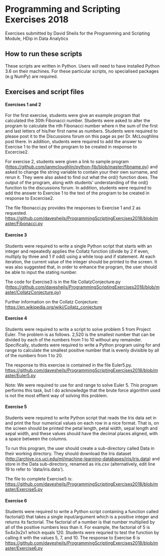 # Programming and Scripting Exercises 2018
Exercises submitted by David Sheils for the Programming and Scripting Module, HDip in Data Analytics


## How to run these scripts
These scripts are written in Python. Users will need to have installed Python 3.6 on their machines. For these particular scripts, no specialised packages (e.g NumPy) are required.

## Exercises and script files

#### Exercises 1 and 2
For the first exercise, students were give an example program that calculated the 30th Fibonacci number. Students were asked to  alter the program to calculate the nth Fibonacci number where n the sum of the first and last letters of his/her first name as numbers. Students were required to please post it to the Discussions forum on this page as per Dr. McLoughlins post there. In addition, students were required to add the answer to Exercise 1 to the text of the program to be created in response to Excercise2.

For exercise 2, students were given a link to sample program (https://github.com/ianmcloughlin/python-fib/blob/master/fibname.py) and asked to change the string variable to contain your their own surname, and rerun it. They were also asked to find out what the ord() function does. The output of the program, along with students' understanding of the ord() function to the discussions forum.
In addition, students were required to add the answer to Exercise 1 to the text of the program to be created in response to Excercise2.

The file fibonacci.py provides the responses to Exercise 1 and 2 as requested. https://github.com/davesheils/ProgrammingScriptingExercises2018/blob/master/Fibonacci.py

#### Exercise 3
Students were required to write a single Python script that starts with an integer and repeatedly applies the Collatz function (divide by 2 if even, multiply by three and 1 if odd) using a while loop and if statement. At each iteration, the current value of the integer should be printed to the screen. It was also suggested that, in order to enhance the program, the user should be able to input the stating number. 

The code for Exercise3 is in the file CollatzConjecture.py (https://github.com/davesheils/ProgrammingScriptingExercises2018/blob/master/CollatzConjecture.py)

Further information on the Collatz Conjecture: https://en.wikipedia.org/wiki/Collatz_conjecture


#### Exercise 4

Students were required to write a script to solve problem 5 from Project Euler. The problem is as follows. 2,520 is the smallest number that can be divided by each of the numbers from 1 to 10 without any remainder. Specifically, students were required to write a Python program using for and range to calculate the smallest positive number that is evenly divisible by all of the numbers from 1 to 20.

The response to this exercise is contained in the file Euler5.py. https://github.com/davesheils/ProgrammingScriptingExercises2018/blob/master/Euler5.py

Note: We were required to use for and range to solve Euler 5. This program performs this task, but I do acknowledge that the brute force algorithm used is not the most effient way of solving this problem.


#### Exercise 5

Students were required to write Python script that reads the Iris data set in and print the four numerical values on each row in a nice format. That is, on the screen should be printed the petal length, petal width, sepal length and sepal width, and these values should have the decimal places aligned, with a space between the columns.

To run this program, the user should create a sub-directory called Data in their working directory. They should download the Iris dataset (http://archive.ics.uci.edu/ml/machine-learning-databases/iris/iris.data) and store in the Data sub-directory, renamed as iris.csv (alternatively, edit line 19 to refer to 'data/iris.data').

The file to complete Exercise5 is: https://github.com/davesheils/ProgrammingScriptingExercises2018/blob/master/Exercise5.py


#### Exercise 6

Students were required to write a Python script containing a function called factorial() that takes a single input/argument which is a positive integer and returns its factorial. The factorial of a number is that number multiplied by all of the positive numbers less than it. For example, the factorial of 5 is 5x4x3x2x1 which equals 120. Students were requried to test the function by calling it with the values 5, 7, and 10. The response to Exercise 6 is https://github.com/davesheils/ProgrammingScriptingExercises2018/blob/master/Exercise6.py

